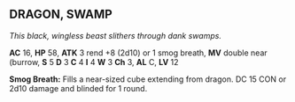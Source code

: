 ## DRAGON, SWAMP

_This black, wingless beast slithers through dank swamps._

**AC** 16, **HP** 58, **ATK** 3 rend +8 (2d10) or 1 smog breath, **MV** double near (burrow, **S** 5 **D** 3 **C** 4 **I** 4 **W** 3 **Ch** 3, **AL** C, **LV** 12

**Smog Breath:** Fills a near-sized cube extending from dragon. DC 15 CON or 2d10 damage and blinded for 1 round.

